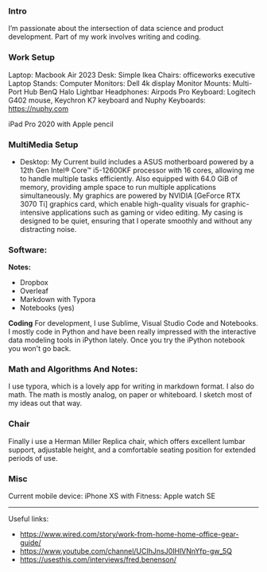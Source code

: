 ### Intro

I’m passionate about the intersection of data science and product development. Part of my work involves writing and coding. 

### Work Setup

Laptop: Macbook Air 2023
Desk: Simple Ikea 
Chairs: officeworks executive 
Laptop Stands: 
Computer Monitors: Dell 4k display 
Monitor Mounts: 
Multi-Port Hub
BenQ Halo Lightbar
Headphones: Airpods Pro
Keyboard: Logitech G402 mouse, Keychron K7 keyboard and Nuphy Keyboards: https://nuphy.com

iPad Pro 2020 with Apple pencil 
 
### MultiMedia Setup 
 
 - Desktop: My Current build includes a ASUS motherboard  powered by a 12th Gen Intel® Core™ i5-12600KF processor with 16 cores, allowing me to handle multiple tasks efficiently. Also equipped with 64.0 GiB of memory, providing ample space to run multiple applications simultaneously. My graphics are powered by  NVIDIA [GeForce RTX 3070 Ti] graphics card, which enable high-quality visuals for graphic-intensive applications such as gaming or video editing. My casing is designed to be quiet, ensuring that I operate smoothly and without any distracting noise.


### Software: 


**Notes:** 
- Dropbox
- Overleaf 
- Markdown with Typora
- Notebooks (yes) 


**Coding**
For development, I use Sublime, Visual Studio Code and Notebooks. I mostly code in Python and have been really impressed with the interactive data modeling tools in iPython lately. Once you try the iPython notebook you won't go back.


### Math and Algorithms And Notes: 

I use typora, which is a lovely app for writing in markdown format. 
I also do math. The math is mostly analog, on paper or whiteboard. I sketch most of my ideas out that way. 


### Chair 
Finally i use a Herman Miller Replica chair, which offers excellent lumbar support, adjustable height, and a comfortable seating position for extended periods of use. 


### Misc 
Current mobile device: iPhone XS with 
Fitness: Apple watch SE 

---


Useful links: 
- https://www.wired.com/story/work-from-home-home-office-gear-guide/
- https://www.youtube.com/channel/UCIhJnsJ0IHlVNnYfp-gw_5Q 
- https://usesthis.com/interviews/fred.benenson/ 
